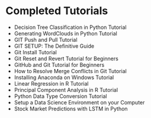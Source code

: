 
# Completed Tutorials

- Decision Tree Classification in Python Tutorial
- Generating WordClouds in Python Tutorial
- GIT Push and Pull Tutorial
- GIT SETUP: The Definitive Guide
- Git Install Tutorial
- Git Reset and Revert Tutorial for Beginners
- GitHub and Git Tutorial for Beginners
- How to Resolve Merge Conflicts in Git Tutorial
- Installing Anaconda on Windows Tutorial
- Linear Regression in R Tutorial
- Principal Component Analysis in R Tutorial
- Python Data Type Conversion Tutorial
- Setup a Data Science Environment on your Computer
- Stock Market Predictions with LSTM in Python
